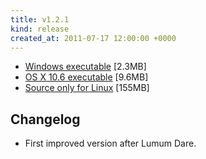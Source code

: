 ```yaml
---
title: v1.2.1
kind: release
created_at: 2011-07-17 12:00:00 +0000
---
```


* [Windows executable](http://dl.dropbox.com/u/33370854/games/alpha_channel/alpha_channel_v1_2_1_WIN32.zip) [2.3MB]
* [OS X 10.6 executable](http://dl.dropbox.com/u/33370854/games/alpha_channel/alpha_channel_v1_2_1_OSX_10_6.zip) [9.6MB]
* [Source only for Linux](http://dl.dropbox.com/u/33370854/games/alpha_channel/alpha_channel_v1_2_1_SOURCE.zip) [155MB]

Changelog
---------

* First improved version after Lumum Dare.
